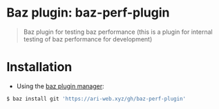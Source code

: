 # Baz plugin: baz-perf-plugin

> Baz plugin for testing baz performance (this is a plugin for internal testing of baz performance for development)

# Installation

- Using the [baz plugin manager](https://ari-web.xyz/gh/baz):

```bash
$ baz install git 'https://ari-web.xyz/gh/baz-perf-plugin'
```

